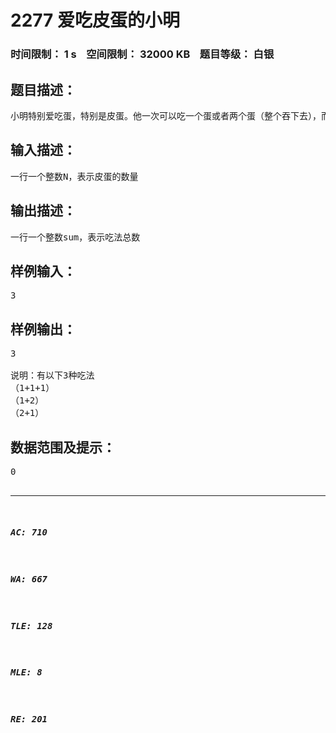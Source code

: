 # 2277 爱吃皮蛋的小明   
### 时间限制： 1 s&nbsp;&nbsp;&nbsp;&nbsp;空间限制： 32000 KB&nbsp;&nbsp;&nbsp;&nbsp;题目等级： 白银  
## 题目描述：  

<pre>
小明特别爱吃蛋，特别是皮蛋。他一次可以吃一个蛋或者两个蛋（整个吞下去），而且他喜欢吃得有花样，他想知道对于一定蛋的数量，有几种不同的吃法。
</pre>
  
  
## 输入描述：  

<pre>
一行一个整数N，表示皮蛋的数量
</pre>
  
  
## 输出描述：  

<pre>
一行一个整数sum，表示吃法总数
</pre>
  
  
## 样例输入：  

<pre>
3
</pre>
  
  
## 样例输出：  

<pre>
3
 
说明：有以下3种吃法
（1+1+1）
（1+2）
（2+1）
</pre>
  
  
## 数据范围及提示：  

<pre>
0<N≤90
</pre>
  
  
***  

##### AC: 710  
##### WA: 667  
##### TLE: 128  
##### MLE: 8  
##### RE: 201  
